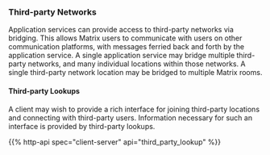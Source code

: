 
### Third-party Networks

Application services can provide access to third-party networks via
bridging. This allows Matrix users to communicate with users on other
communication platforms, with messages ferried back and forth by the
application service. A single application service may bridge multiple
third-party networks, and many individual locations within those
networks. A single third-party network location may be bridged to
multiple Matrix rooms.

#### Third-party Lookups

A client may wish to provide a rich interface for joining third-party
locations and connecting with third-party users. Information necessary
for such an interface is provided by third-party lookups.

{{% http-api spec="client-server" api="third_party_lookup" %}}
